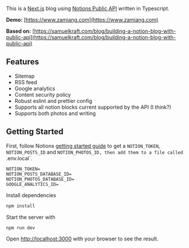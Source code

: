 This is a [Next.js](https://nextjs.org/) blog using [Notions Public API](https://developers.notion.com) written in Typescript.

**Demo:** [https://www.zamiang.com](https://www.zamiang.com)

**Based on:** [https://samuelkraft.com/blog/building-a-notion-blog-with-public-api](https://samuelkraft.com/blog/building-a-notion-blog-with-public-api)

## Features

- Sitemap
- RSS feed
- Google analytics
- Content security policy
- Robust eslint and prettier config
- Supports all notion blocks current supported by the API (I think?)
- Supports both photos and writing

## Getting Started

First, follow Notions [getting started guide](https://developers.notion.com/docs/getting-started) to get a `NOTION_TOKEN`, `NOTION_POSTS_ID` and `NOTION_PHOTOS_ID, then add them to a file called `.env.local`.

```
NOTION_TOKEN=
NOTION_POSTS_DATABASE_ID=
NOTION_PHOTOS_DATABASE_ID=
GOOGLE_ANALYTICS_ID=
```

Install dependencies

```bash
npm install
```

Start the server with

```bash
npm run dev
```

Open [http://localhost:3000](http://localhost:3000) with your browser to see the result.
